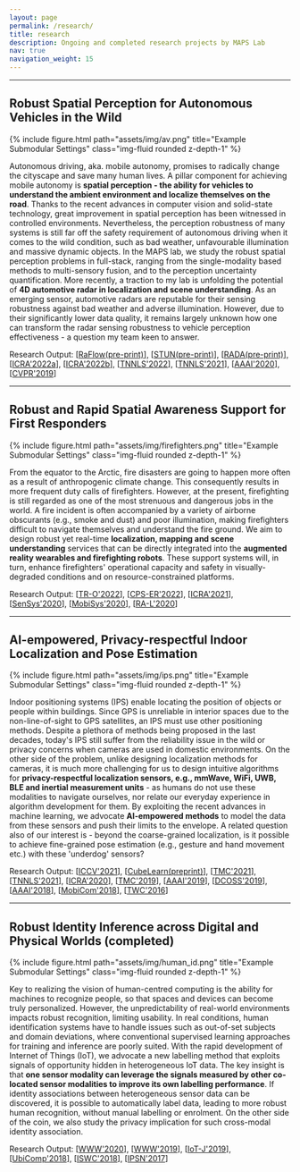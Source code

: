 ```yaml
---
layout: page
permalink: /research/
title: research
description: Ongoing and completed research projects by MAPS Lab
nav: true
navigation_weight: 15
---
```


<!-- **Overview:** During my PhD, I was a **Machine Learning Research Intern** at <a href="https://www.microsoft.com/en-us/research/lab/microsoft-research-cambridge/">Microsoft Research Cambridge </a> (Summer 2019) where I was supervised by <a href="https://www.tschiatschek.net/">Dr. Sebastian Tschiatschek</a>. I was a **NLP Intern** at <a href="https://www.apple.com/uk/siri/">Apple Siri Cambridge</a> (Summer 2017) where I was supervised by <a href="https://www.linkedin.com/in/thomas-voice-a67b9ab9/">Dr. Thomas Voice</a>. -->

---
## **Robust Spatial Perception for Autonomous Vehicles in the Wild**

<div class="row justify-content-sm-center">
    <div class="col-sm mt-3 mt-md-0">
        {% include figure.html path="assets/img/av.png" title="Example Submodular Settings" class="img-fluid rounded z-depth-1" %}
    </div>
</div>

Autonomous driving, aka. mobile autonomy, promises to radically change the cityscape and save many human lives. A pillar component for achieving mobile autonomy is **spatial perception - the ability for vehicles to understand the ambient environment and localize themselves on the road**. Thanks to the recent advances in computer vision and solid-state technology, great improvement in spatial perception has been witnessed in controlled environments. Nevertheless, the perception robustness of many systems is still far off the safety requirement of autonomous driving when it comes to the wild condition, such as bad weather, unfavourable illumination and massive dynamic objects. In the MAPS lab, we study the robust spatial perception problems in full-stack, ranging from the single-modality based methods to multi-sensory fusion, and to the perception uncertainty quantification. More recently, a traction to my lab is unfolding the potential of **4D automotive radar in localization and scene understanding**. As an emerging sensor, automotive radars are reputable for their sensing robustness against bad weather and adverse illumination. However, due to their significantly lower data quality, it remains largely unknown how one can transform the radar sensing robustness to vehicle perception effectiveness - a question my team keen to answer. 

<!-- 
Automotive radars, aka. single-chip mmWave radars, have been long known for their sensing robustness against bad weather and adverse illumination conditions, lending themselves one of the essential sensors on autonomous vehicles. Benefited from the increasingly advanced CMOS technology, today's automotive radars start coming with smaller form factors (e.g., palm-size), lower cost (< $100) and richer measurements (3D spatial + Doppler). We are keen to unfold the full potential of **4D automotive radar in localization and scene understanding**, and work on AI-empowered solutions to transform radar sensing robustness to perception effectiveness.  -->

Research Output: [<a href="https://arxiv.org/abs/2203.01137">RaFlow(pre-print)</a>], [<a href="https://arxiv.org/abs/2203.01851">STUN(pre-print)</a>], [<a href="http://arxiv.org/abs/2112.02469">RADA(pre-print)</a>], [<a href="https://intranet.csc.liv.ac.uk/~ramdrop/autoplace.html">ICRA'2022a</a>], [<a href="https://qqqgpe.github.io/2022-02-11/DC-Loc">ICRA'2022b</a>], [<a href="https://arxiv.org/abs/1912.13077">TNNLS'2022</a>], [<a href="https://arxiv.org/pdf/1908.03918.pdf">TNNLS'2021</a>], [<a href="http://arxiv.org/abs/1909.03557">AAAI'2020</a>], [<a href="http://openaccess.thecvf.com/content_CVPR_2019/html/Chen_Selective_Sensor_Fusion_for_Neural_Visual-Inertial_Odometry_CVPR_2019_paper.html">CVPR'2019</a>]

---
## **Robust and Rapid Spatial Awareness Support for First Responders**

<div class="row justify-content-sm-center">
    <div class="col-sm mt-3 mt-md-0">
        {% include figure.html path="assets/img/firefighters.png" title="Example Submodular Settings" class="img-fluid rounded z-depth-1" %}
    </div>
</div>
<!-- <div class="caption">
    Example Submodular Settings
</div> -->

From the equator to the Arctic, fire disasters are going to happen more often as a result of anthropogenic climate change. This consequently results in more frequent duty calls of firefighters. However, at the present, firefighting is still regarded as one of the most strenuous and dangerous jobs in the world. A fire incident is often accompanied by a variety of airborne obscurants (e.g., smoke and dust) and poor illumination, making firefighters difficult to navigate themselves and understand the fire ground. We aim to design robust yet real-time **localization, mapping and scene understanding** services that can be directly integrated into the **augmented reality wearables and firefighting robots**. These support systems will, in turn, enhance firefighters' operational capacity and safety in visually-degraded conditions and on resource-constrained platforms.

Research Output: [<a href="https://arxiv.org/abs/2104.07196">TR-O'2022</a>], [<a href="https://arxiv.org/pdf/2112.05665.pdf">CPS-ER'2022</a>], [<a href="https://ieeexplore.ieee.org/document/9561738">ICRA'2021</a>], [<a href="https://arxiv.org/abs/2006.02266">SenSys'2020</a>], [<a href="https://arxiv.org/abs/1911.00398">MobiSys'2020</a>], [<a href="https://ieeexplore.ieee.org/document/8968430">RA-L'2020</a>]

---
## **AI-empowered, Privacy-respectful Indoor Localization and Pose Estimation**

<div class="row justify-content-sm-center">
    <div class="col-sm mt-3 mt-md-0">
        {% include figure.html path="assets/img/ips.png" title="Example Submodular Settings" class="img-fluid rounded z-depth-1" %}
    </div>
</div>

Indoor positioning systems (IPS) enable locating the position of objects or people within buildings. Since GPS is unreliable in interior spaces due to the non-line-of-sight to GPS satellites, an IPS must use other positioning methods. Despite a plethora of methods being proposed in the last decades, today's IPS still suffer from the reliability issue in the wild or privacy concerns when cameras are used in domestic environments. On the other side of the problem, unlike designing localization methods for cameras, it is much more challenging for us to design intuitive algorithms for **privacy-respectful localization sensors, e.g., mmWave, WiFi, UWB, BLE and inertial measurement units** - as humans do not use these modalities to navigate ourselves, nor relate our everyday experience in algorithm development for them. By exploiting the recent advances in machine learning, we advocate **AI-empowered methods** to model the data from these sensors and push their limits to the envelope. A related question also of our interest is - beyond the coarse-grained localization, is it possible to achieve fine-grained pose estimation (e.g., gesture and hand movement etc.) with these 'underdog' sensors? 

Research Output: [<a href="https://arxiv.org/abs/2103.01055">ICCV'2021</a>], [<a href="http://arxiv.org/abs/2111.03976">CubeLearn(preprint)</a>], [<a href="https://ieeexplore.ieee.org/document/8937008">TMC'2021</a>], [<a href="https://ieeexplore.ieee.org/document/9547669">TNNLS'2021</a>], [<a href="https://doi.org/10.1109/ICRA40945.2020.9197437">ICRA'2020</a>], [<a href="https://ieeexplore.ieee.org/document/8402111">TMC'2019</a>], [<a href="https://doi.org/10.1609/aaai.v33i01.33018009">AAAI'2019</a>], [<a href="https://doi.org/10.1109/DCOSS.2019.00028">DCOSS'2019</a>], [<a href="http://arxiv.org/abs/1802.02209">AAAI'2018</a>], [<a href="http://www.cs.ox.ac.uk/files/10769/%5BMobiCom2018%5Demr_slam.pdf">MobiCom'2018</a>], [<a href="https://doi.org/10.1109/TWC.2015.2487963">TWC'2016</a>]

---
## **Robust Identity Inference across Digital and Physical Worlds (completed)**

<div class="row justify-content-sm-center">
    <div class="col-sm mt-3 mt-md-0">
        {% include figure.html path="assets/img/human_id.png" title="Example Submodular Settings" class="img-fluid rounded z-depth-1" %}
    </div>
</div>

Key to realizing the vision of human-centred computing is the ability for machines to recognize people, so that spaces and devices can become truly personalized. However, the unpredictability of real-world environments impacts robust recognition, limiting usability. In real conditions, human identification systems have to handle issues such as out-of-set subjects and domain deviations, where conventional supervised learning approaches for training and inference are poorly suited. With the rapid development of Internet of Things (IoT), we advocate a new labelling method that exploits signals of opportunity hidden in heterogeneous IoT data. The key insight is that **one sensor modality can leverage the signals measured by other co-located sensor modalities to improve its own labelling performance**. If identity associations between heterogeneous sensor data can be discovered, it is possible to automatically label data, leading to more robust human recognition, without manual labelling or enrolment. On the other side of the coin, we also study the privacy implication for such cross-modal identity association.

Research Output: [<a href="https://arxiv.org/abs/2001.08211">WWW'2020</a>], [<a href="https://arxiv.org/abs/1908.09002">WWW'2019</a>], [<a href="https://ieeexplore.ieee.org/document/8755294">IoT-J'2019</a>], [<a href="https://arxiv.org/abs/1912.04836">UbiComp'2018</a>], [<a href="https://dl.acm.org/doi/10.1145/3267242.3267252">ISWC'2018</a>], [<a href="https://dl.acm.org/doi/10.1145/3055031.3055073">IPSN'2017</a>]